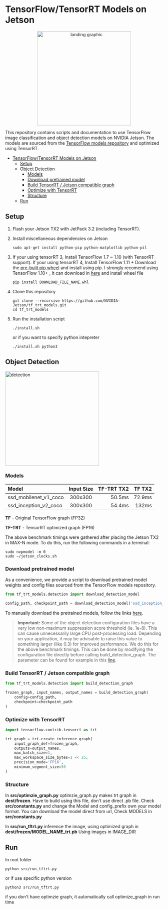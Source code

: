 TensorFlow/TensorRT Models on Jetson
====================================

<p align="center">
<img src="data/landing_graphic.jpg" alt="landing graphic" height="300px"/>
</p>

This repository contains scripts and documentation to use TensorFlow image classification and object detection models on NVIDIA Jetson.  The models are sourced from the [TensorFlow models repository](https://github.com/tensorflow/models)
and optimized using TensorRT.

- [TensorFlow/TensorRT Models on Jetson](#tensorflowtensorrt-models-on-jetson)
  - [Setup](#setup)
  - [Object Detection](#object-detection)
    - [Models](#models)
    - [Download pretrained model](#download-pretrained-model)
    - [Build TensorRT / Jetson compatible graph](#build-tensorrt--jetson-compatible-graph)
    - [Optimize with TensorRT](#optimize-with-tensorrt)
    - [Structure](#structure)
  - [Run](#run)

<a name="setup"></a>
Setup
-----

1. Flash your Jetson TX2 with JetPack 3.2 (including TensorRT).
2. Install miscellaneous dependencies on Jetson

   ```
   sudo apt-get install python-pip python-matplotlib python-pil
   ```
   
3. If your using tensorRT 3, Install TensorFlow 1.7 ~ 1.10 (with TensorRT support). If your using tensorRT 4, Install TensorFlow 1.11 +  Download the [pre-built pip wheel](https://devtalk.nvidia.com/default/topic/1031300/jetson-tx2/tensorflow-1-8-wheel-with-jetpack-3-2-/) and install using pip. I strongly recomend using TensorFlow 1.10+ , It can download in [here](https://devtalk.nvidia.com/default/topic/1031300/jetson-tx2/tensorflow-1-7-wheel-with-jetpack-3-2-) and install wheel file
   ```
   pip install DOWNLOAD_FILE_NAME.whl
   ```

4. Clone this repository

    ```
    git clone --recursive https://github.com/NVIDIA-Jetson/tf_trt_models.git
    cd tf_trt_models
    ```

5. Run the installation script

    ```
    ./install.sh
    ```
    
    or if you want to specify python intepreter
    
    ```
    ./install.sh python3
    ```

<a name="od"></a>
Object Detection 
----------------

<img src="data/detection_graphic.jpg" alt="detection" height="300px"/>

<a name="od_models"></a>
### Models

| Model | Input Size | TF-TRT TX2 | TF TX2 |
|:------|:----------:|-----------:|-------:|
| ssd_mobilenet_v1_coco | 300x300 | 50.5ms | 72.9ms |
| ssd_inception_v2_coco | 300x300 | 54.4ms | 132ms  |

**TF** - Original TensorFlow graph (FP32)

**TF-TRT** - TensorRT optimized graph (FP16)

The above benchmark timings were gathered after placing the Jetson TX2 in MAX-N
mode.  To do this, run the following commands in a terminal:

```
sudo nvpmodel -m 0
sudo ~/jetson_clocks.sh
```

<a name="od_download"></a>
### Download pretrained model

As a convenience, we provide a script to download pretrained model weights and config files sourced from the
TensorFlow models repository.  

```python
from tf_trt_models.detection import download_detection_model

config_path, checkpoint_path = download_detection_model('ssd_inception_v2_coco')
```
To manually download the pretrained models, follow the links [here](https://github.com/tensorflow/models/blob/master/research/object_detection/g3doc/detection_model_zoo.md).

> **Important:** Some of the object detection configuration files have a very low non-maximum suppression score threshold (ie. 1e-8).
> This can cause unnecessarily large CPU post-processing load.  Depending on your application, it may be advisable to raise 
> this value to something larger (like 0.3) for improved performance.  We do this for the above benchmark timings.  This can be done by modifying the configuration
> file directly before calling build_detection_graph.  The parameter can be found for example in this [line](https://github.com/tensorflow/models/blob/master/research/object_detection/samples/configs/ssd_mobilenet_v1_coco.config#L130).

<a name="od_build"></a>
### Build TensorRT / Jetson compatible graph

```python
from tf_trt_models.detection import build_detection_graph

frozen_graph, input_names, output_names = build_detection_graph(
    config=config_path,
    checkpoint=checkpoint_path
)
```

<a name="od_trt"></a>
### Optimize with TensorRT

```python
import tensorflow.contrib.tensorrt as trt

trt_graph = trt.create_inference_graph(
    input_graph_def=frozen_graph,
    outputs=output_names,
    max_batch_size=1,
    max_workspace_size_bytes=1 << 25,
    precision_mode='FP16',
    minimum_segment_size=50
)
```
### Structure
In **src/optimzie_graph.py** optimzie_graph.py makes trt graph in **dest/frozen**. Have to build using this file, don't use direct .pb  file. Check **src/constants.py** and change the Model and config_prefix own your model format. You can download the model direct from url, Check MODELS in **src/constants.py**

In **src/run_tftrt.py** inference the image, using optimized graph in **dest/frozen/MODEL_NAME_trt.pb** Using images in IMAGE_DIR

<a name="run"></a>
Run
-------------
In root folder
```
python src/run_tftrt.py
```
or if use specific python version
```
python3 src/run_tftrt.py
```

if you don't have optimzie graph, it automatically call optimize_graph in run time
